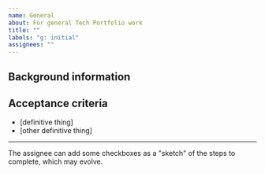 ```yaml
---
name: General
about: For general Tech Portfolio work
title: ""
labels: "g: initial"
assignees: ""
---
```


## Background information

<!-- Description, links, user stories, what is the problem we are trying to solve, etc. If the work is described/tracked elsewhere, feel free to simply link there. -->

## Acceptance criteria

- [definitive thing]
- [other definitive thing]

---

The assignee can add some checkboxes as a "sketch" of the steps to complete, which may evolve.
